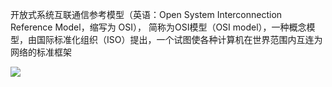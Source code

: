 开放式系统互联通信参考模型（英语：Open System Interconnection Reference Model，缩写为 OSI），
简称为OSI模型（OSI model），一种概念模型，由国际标准化组织（ISO）提出，一个试图使各种计算机在世界范围内互连为网络的标准框架

![](images/2.png)